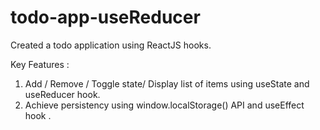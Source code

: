 # todo-app-useReducer

Created a todo application using ReactJS hooks.

Key Features :

1) Add / Remove / Toggle state/ Display list of items using useState and useReducer hook.
2) Achieve persistency using window.localStorage() API and useEffect hook .

